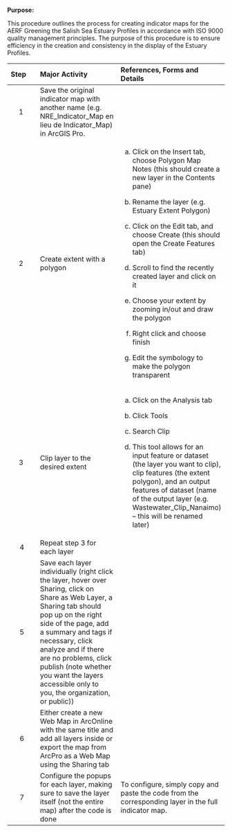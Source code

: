 **Purpose:**

This procedure outlines the process for creating indicator maps for the AERF Greening the Salish Sea Estuary Profiles in accordance with ISO 9000 quality management principles. The purpose of this procedure is to ensure efficiency in the creation and consistency in the display of the Estuary Profiles.

<table>
<colgroup>
<col style="width: 16%" />
<col style="width: 42%" />
<col style="width: 41%" />
</colgroup>
<thead>
<tr>
<th style="text-align: left;"><strong>Step</strong> </th>
<th style="text-align: left;"><strong>Major Activity</strong> </th>
<th style="text-align: left;"><strong>References, Forms and Details</strong> </th>
</tr>
</thead>
<tbody>
<tr>
<td style="text-align: center;">1 </td>
<td>Save the original indicator map with another name (e.g. NRE_Indicator_Map en lieu de Indicator_Map) in ArcGIS Pro.</td>
<td></td>
</tr>
<tr>
<td style="text-align: center;">2 </td>
<td>Create extent with a polygon</td>
<td><ol type="a">
<li><p>Click on the Insert tab, choose Polygon Map Notes (this should create a new layer in the Contents pane)</p></li>
<li><p>Rename the layer (e.g. Estuary Extent Polygon)</p></li>
<li><p>Click on the Edit tab, and choose Create (this should open the Create Features tab)</p></li>
<li><p>Scroll to find the recently created layer and click on it</p></li>
<li><p>Choose your extent by zooming in/out and draw the polygon</p></li>
<li><p>Right click and choose finish</p></li>
<li><p>Edit the symbology to make the polygon transparent</p></li>
</ol></td>
</tr>
<tr>
<td style="text-align: center;">3 </td>
<td>Clip layer to the desired extent</td>
<td><ol type="a">
<li><p>Click on the Analysis tab</p></li>
<li><p>Click Tools</p></li>
<li><p>Search Clip</p></li>
<li><p>This tool allows for an input feature or dataset (the layer you want to clip), clip features (the extent polygon), and an output features of dataset (name of the output layer (e.g. Wastewater_Clip_Nanaimo) – this will be renamed later)</p></li>
</ol></td>
</tr>
<tr>
<td style="text-align: center;">4</td>
<td>Repeat step 3 for each layer</td>
<td></td>
</tr>
<tr>
<td style="text-align: center;">5</td>
<td>Save each layer individually (right click the layer, hover over Sharing, click on Share as Web Layer, a Sharing tab should pop up on the right side of the page, add a summary and tags if necessary, click analyze and if there are no problems, click publish (note whether you want the layers accessible only to you, the organization, or public))</td>
<td></td>
</tr>
<tr>
<td style="text-align: center;">6</td>
<td>Either create a new Web Map in ArcOnline with the same title and add all layers inside or export the map from ArcPro as a Web Map using the Sharing tab</td>
<td></td>
</tr>
<tr>
<td style="text-align: center;">7</td>
<td>Configure the popups for each layer, making sure to save the layer itself (not the entire map) after the code is done</td>
<td>To configure, simply copy and paste the code from the corresponding layer in the full indicator map.</td>
</tr>
</tbody>
</table>
